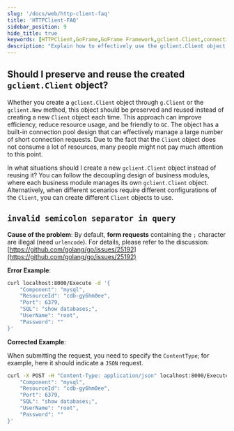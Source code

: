 ```yaml
---
slug: '/docs/web/http-client-faq'
title: 'HTTPClient-FAQ'
sidebar_position: 9
hide_title: true
keywords: [HTTPClient,GoFrame,GoFrame Framework,gclient.Client,connection pool,efficient,resource usage,short connection request,form request,ContentType]
description: "Explain how to effectively use the gclient.Client object in the GoFrame framework to improve efficiency and reduce resource usage. Includes suggestions for reusing the gclient.Client object and how to handle illegal character issues, demonstrated with examples on setting the correct ContentType."
---
```


## Should I preserve and reuse the created `gclient.Client` object?

Whether you create a `gclient.Client` object through `g.Client` or the `gclient.New` method, this object should be preserved and reused instead of creating a new `Client` object each time. This approach can improve efficiency, reduce resource usage, and be friendly to `GC`. The object has a built-in connection pool design that can effectively manage a large number of short connection requests. Due to the fact that the `Client` object does not consume a lot of resources, many people might not pay much attention to this point.

In what situations should I create a new `gclient.Client` object instead of reusing it? You can follow the decoupling design of business modules, where each business module manages its own `gclient.Client` object. Alternatively, when different scenarios require different configurations of the `Client`, you can create different `Client` objects to use.

## `invalid semicolon separator in query`

**Cause of the problem**: By default, **form requests** containing the `;` character are illegal (need `urlencode`). For details, please refer to the discussion: [https://github.com/golang/go/issues/25192](https://github.com/golang/go/issues/25192)

**Error Example**:

```bash
curl localhost:8000/Execute -d '{
    "Component": "mysql",
    "ResourceId": "cdb-gy6hm0ee",
    "Port": 6379,
    "SQL": "show databases;",
    "UserName": "root",
    "Password": ""
}'
```

**Corrected Example**:

When submitting the request, you need to specify the `ContentType`; for example, here it should indicate a `JSON` request.

```bash
curl -X POST -H "Content-Type: application/json" localhost:8000/Execute -d '{
    "Component": "mysql",
    "ResourceId": "cdb-gy6hm0ee",
    "Port": 6379,
    "SQL": "show databases;",
    "UserName": "root",
    "Password": ""
}'
```